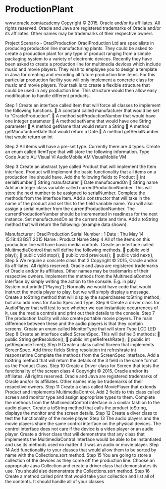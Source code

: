 # ProductionPlant
www.oracle.com/academy
Copyright © 2015, Oracle and/or its affiliates. All rights reserved. Oracle and Java are registered trademarks of Oracle and/or its affiliates. Other names may be trademarks of their respective owners

Project
Scenario - OraclProduction
OraclProduction Ltd are specialists in producing production line manufacturing plants.
They could be asked to create a production plant for any type of product ranging from a simple packaging
system to a variety of electronic devices.
Recently they have been asked to create a production line for multimedia devices which include music
and movie players. They wish to employee you to design a template in Java for creating and recording all
future production line items. For this particular production facility you will only implement a concrete
class for music and movie players.
Your task is to create a flexible structure that could be used in any production line. This structure would
then allow easy modification to handle different products.

Step 1
Create an interface called Item that will force all classes to implement the following functions.
 A constant called manufacturer that would be set to “OracleProduction”.
 A method setProductionNumber that would have one integer parameter
 A method setName that would have one String parameter
 A method getName that would return a String
 A method getManufactureDate that would return a Date
 A method getSerialNumber that would return an int

Step 2
All items will have a pre-set type. Currently there are 4 types. Create an enum called ItemType that will
store the following information.
Type Code
Audio AU
Visual VI
AudioMobile AM
VisualMobile VM

Step 3
Create an abstract type called Product that will implement the Item interface. Product will implement
the basic functionality that all items on a production line should have. Add the following fields to Product
 int serialNumber
 String manufacturer
 Date manufacuredOn
 String name
Add an integer class variable called currentProductionNumber. This will store the next number to be
assigned to serialNumber.
Complete the methods from the interface Item.
Add a constructor that will take in the name of the product and set this to the field variable name. You
will also assign a serial number from the currentProductionNumber. The currentProductionNumber
should be incremented in readiness for the next instance.
Set manufacturedOn as the current date and time.
Add a toString method that will return the following: (example data shown).

Manufacturer : OraclProduction
Serial Number : 1
Date : Thu May 14 15:18:43 BST 2015
Name : Product Name
Step 4
All of the items on this production line will have basic media controls. Create an interface called
MultimediaControl that will define the following methods.
 public void play();
 public void stop();
 public void previous();
 public void next();
Step 5
We require a concrete class that 
3
Copyright © 2015, Oracle and/or its affiliates. All rights reserved. Oracle and Java are registered trademarks of Oracle and/or its affiliates. Other names may be trademarks of their respective owners.
Implement the methods from the MultimediaControl interface by simply writing the action to the console.
E.g. in play System.out.println("Playing"); Normally we would have code that would instruct the media
player to play, but we will simply display a message.
Create a toString method that will display the superclasses toString method, but also add rows for Audio
Spec and Type.
Step 6
Create a driver class for AudioPlayer that will test to see whether we can instantiate occurrences of it, use
the media controls and print out their details to the console.
Step 7
The production facility will also create portable movie players. The main difference between these and
the audio players is that they contain screens.
Create an enum called MonitorType that will store
Type
LCD
LED
Step 8
Create an interface called ScreenSpec. This will define 3 methods:
 public String getResolution();
 public int getRefreshRate();
 public int getResponseTime();
Step 9
Create a class called Screen that implements ScreenSpec. Add three fields
String resolution
int refreshrate
int responsetime
Complete the methods from the ScreenSpec interface.
Add a toString method that will return the details of the 3 field in the same format as the Product Class.
Step 10
Create a Driver class for Screen that tests the functionality of the screen class
4
Copyright © 2015, Oracle and/or its affiliates. All rights reserved. Oracle and Java are registered trademarks of Oracle and/or its affiliates. Other names may be trademarks of their respective owners.
Step 11
Create a class called MoviePlayer that extends Product and implements MultimediaControl.
Add 2 fields to this class called screen and monitor type and assign appropriate types to them.
Complete the methods from the MultimediaControl interface in a similar fashion to the audio player.
Create a toString method that calls the product toString, displays the monitor and the screen details.
Step 12
Create a diver class to test the functionality of the movie player.
Step 13
The audio players and the movie players share the same control interface on the physical devices. The
control interface does not care if the device is a video player or an audio player. Create a driver class that
will demonstrate that any class that implements the MultimediaControl Interface would be able to be
instantiated and use its methods used no matter if it was an audio or movie player.
Step 14
Add functionality to your classes that would allow them to be sorted by name with the Collections.sort
method.
Step 15
You are going to store a collection of the devices as they come off the production line. Choose an
appropriate Java Collection and create a driver class that demonstrates its use. You should also
demonstrate the Collections.sort method.
Step 16
Create a method called print that would take your collection and list all of the contents. It should handle
all of your classes
